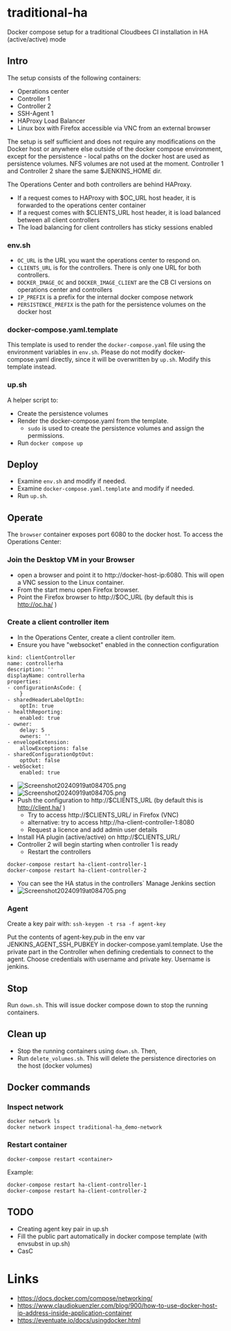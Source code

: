 # traditional-ha

Docker compose setup for a traditional Cloudbees CI installation in HA (active/active) mode

## Intro

The setup consists of the following containers:

- Operations center
- Controller 1
- Controller 2
- SSH-Agent 1
- HAProxy Load Balancer
- Linux box with Firefox accessible via VNC from an external browser

The setup is self sufficient and does not require any modifications on the Docker host or anywhere else outside of the docker compose environment, except for the persistence - local paths on the docker host are used as persistence volumes. NFS volumes are not used at the moment.
Controller 1 and Controller 2 share the same $JENKINS_HOME dir.

The Operations Center and both controllers are behind HAProxy.

- If a request comes to HAProxy with $OC_URL host header, it is forwarded to the operations center container
- If a request comes with $CLIENTS_URL host header, it is load balanced between all client controllers
- The load balancing for client controllers has sticky sessions enabled

### env.sh

- `OC_URL` is the URL you want the operations center to respond on.
- `CLIENTS_URL` is for the controllers. There is only one URL for both controllers.
- `DOCKER_IMAGE_OC` and `DOCKER_IMAGE_CLIENT` are the CB CI versions on operations center and controllers
- `IP_PREFIX` is a prefix for the internal docker compose network
- `PERSISTENCE_PREFIX` is the path for the persistence volumes on the docker host

### docker-compose.yaml.template

This template is used to render the `docker-compose.yaml` file using the environment variables in `env.sh`. Please do not modify docker-compose.yaml directly, since it will be overwritten by `up.sh`. Modify this template instead.

### up.sh

A helper script to:

- Create the persistence volumes
- Render the docker-compose.yaml from the template.
  - `sudo` is used to create the persistence volumes and assign the permissions.
- Run `docker compose up`

## Deploy

- Examine `env.sh` and modify if needed.
- Examine `docker-compose.yaml.template` and modify if needed.
- Run `up.sh`.

## Operate

The `browser` container exposes port 6080 to the docker host.
To access the Operations Center:

### Join the Desktop VM in your Browser

* open a browser and point it to http://docker-host-ip:6080. This will open a VNC session to the Linux container.
* From the start menu open Firefox browser.
* Point the Firefox browser to http://$OC_URL  (by default this is http://oc.ha/ )

### Create a client controller item

* In the Operations Center, create a client controller item.
* Ensure you have "websocket" enabled in the connection configuration

```
kind: clientController
name: controllerha
description: ''
displayName: controllerha
properties:
- configurationAsCode: {
    }
- sharedHeaderLabelOptIn:
    optIn: true
- healthReporting:
    enabled: true
- owner:
    delay: 5
    owners: ''
- envelopeExtension:
    allowExceptions: false
- sharedConfigurationOptOut:
    optOut: false
- webSocket:
    enabled: true
```


* ![Screenshot20240919at084705.png](docs/image3.png)
* ![Screenshot20240919at084705.png](docs/image2.png)
* Push the configuration to http://$CLIENTS_URL  (by default this is http://client.ha/ )
  * Try to access http://$CLIENTS_URL/ in Firefox (VNC)
  * alternative: try to access http://ha-client-controller-1:8080
  * Request a licence and add admin user details
* Install HA plugin (active/active) on http://$CLIENTS_URL/
* Controller 2 will begin starting when controller 1 is ready
  * Restart the controllers

```
docker-compose restart ha-client-controller-1
docker-compose restart ha-client-controller-2
```

* You can see the HA status in the controllers` Manage Jenkins section
* ![Screenshot20240919at084705.png](docs/image1.png)

### Agent

Create a key pair with: `ssh-keygen -t rsa -f agent-key`

Put the contents of agent-key.pub in the env var JENKINS_AGENT_SSH_PUBKEY in docker-compose.yaml.template.
Use the private part in the Controller when defining credentials to connect to the agent.
Choose credentials with username and private key. Username is jenkins.

## Stop

Run `down.sh`. This will issue docker compose down to stop the running containers.

## Clean up

- Stop the running containers using `down.sh`. Then,
- Run `delete_volumes.sh`. This will delete the persistence directories on the host (docker volumes)

## Docker commands

### Inspect network

```
docker network ls
docker network inspect traditional-ha_demo-network
```

### Restart container

```
docker-compose restart <container>
```

Example:

```
docker-compose restart ha-client-controller-1
docker-compose restart ha-client-controller-2
```

## TODO

- Creating agent key pair in up.sh
- Fill the public part automatically in docker compose template (with envsubst in up.sh)
- CasC

# Links

* https://docs.docker.com/compose/networking/
* https://www.claudiokuenzler.com/blog/900/how-to-use-docker-host-ip-address-inside-application-container
* https://eventuate.io/docs/usingdocker.html
